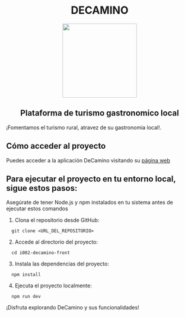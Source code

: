 <div align='center'>
  <h1>DECAMINO</h1>
  <img height="200" width="200" src="https://res.cloudinary.com/dw7nvkjxx/image/upload/v1719470218/DeCamino/DeCaminoCirculo_bm96lu.png">
  <h2>Plataforma de turismo gastronomico local</h2>
 
</div>

¡Fomentamos el turismo rural, atravez de su gastronomia local!.

## Cómo acceder al proyecto
Puedes acceder a la aplicación DeCamino visitando su 
[página web](https://github.com/igrowker/i002-decamino-front)
## Para ejecutar el proyecto en tu entorno local, sigue estos pasos:
Asegúrate de tener Node.js y npm instalados en tu sistema antes de ejecutar estos comandos
1. Clona el repositorio desde GitHub:
```
  git clone <URL_DEL_REPOSITORIO>
```
2. Accede al directorio del proyecto:
```
  cd i002-decamino-front
````
3. Instala las dependencias del proyecto:
```
  npm install
```
4. Ejecuta el proyecto localmente:
```
  npm run dev
```


¡Disfruta explorando DeCamino y sus funcionalidades!
